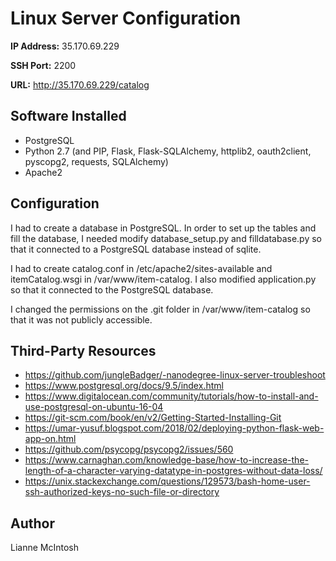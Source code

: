 # Linux Server Configuration

**IP Address:** 35.170.69.229

**SSH Port:** 2200

**URL:** http://35.170.69.229/catalog

## Software Installed
- PostgreSQL
- Python 2.7 (and PIP, Flask, Flask-SQLAlchemy, httplib2, oauth2client, pyscopg2, requests, SQLAlchemy)
- Apache2

## Configuration
I had to create a database in PostgreSQL. In order to set up the tables and fill the database, I needed modify database_setup.py and filldatabase.py so that it connected to a PostgreSQL database instead of sqlite.

I had to create catalog.conf in /etc/apache2/sites-available and itemCatalog.wsgi in /var/www/item-catalog. I also modified application.py so that it connected to the PostgreSQL database.

I changed the permissions on the .git folder in /var/www/item-catalog so that it was not publicly accessible.

## Third-Party Resources
- https://github.com/jungleBadger/-nanodegree-linux-server-troubleshoot
- https://www.postgresql.org/docs/9.5/index.html
- https://www.digitalocean.com/community/tutorials/how-to-install-and-use-postgresql-on-ubuntu-16-04
- https://git-scm.com/book/en/v2/Getting-Started-Installing-Git
- https://umar-yusuf.blogspot.com/2018/02/deploying-python-flask-web-app-on.html
- https://github.com/psycopg/psycopg2/issues/560
- https://www.carnaghan.com/knowledge-base/how-to-increase-the-length-of-a-character-varying-datatype-in-postgres-without-data-loss/
- https://unix.stackexchange.com/questions/129573/bash-home-user-ssh-authorized-keys-no-such-file-or-directory

## Author
Lianne McIntosh
